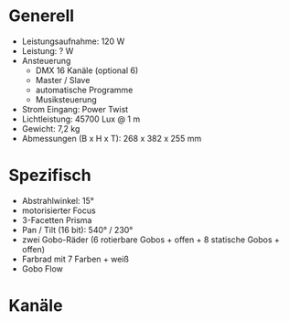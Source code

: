 # Generell

- Leistungsaufnahme: 120 W
- Leistung: ? W
- Ansteuerung
    - DMX 16 Kanäle (optional 6)
    - Master / Slave
    - automatische Programme
    - Musiksteuerung
- Strom Eingang: Power Twist
- Lichtleistung: 45700 Lux @ 1 m
- Gewicht: 7,2 kg
- Abmessungen (B x H x T): 268 x 382 x 255 mm

# Spezifisch

- Abstrahlwinkel: 15°
- motorisierter Focus
- 3-Facetten Prisma
- Pan / Tilt (16 bit): 540° / 230°
- zwei Gobo-Räder (6 rotierbare Gobos + offen + 8 statische Gobos + offen)
- Farbrad mit 7 Farben + weiß
- Gobo Flow

# Kanäle
